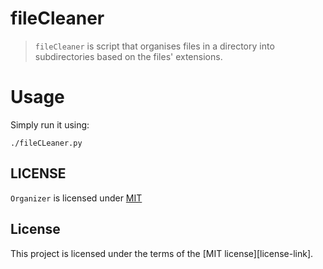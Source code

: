 # fileCleaner
> `fileCleaner` is script that organises files in a directory into subdirectories based on the files' extensions.

# Usage
Simply run it using:
```
./fileCLeaner.py
```
LICENSE
------

`Organizer` is licensed under 
[MIT](https://github.com/nagracks/organizer/blob/master/LICENSE)

## License

This project is licensed under the terms of the [MIT license][license-link].
